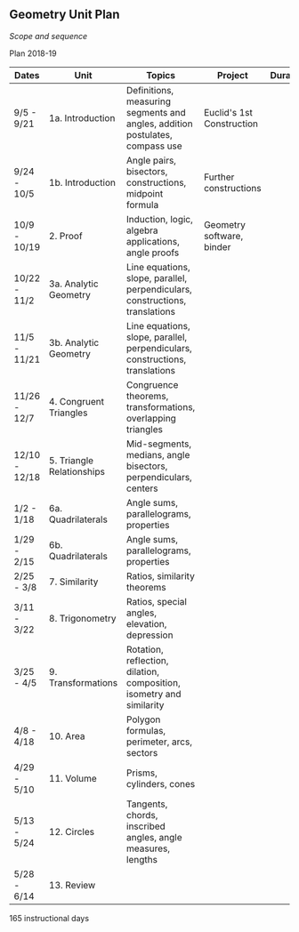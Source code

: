 ## Geometry Unit Plan
*Scope and sequence*

Plan 2018-19

Dates| Unit | Topics  | Project |Duration|Guide
---|---|---|---|---:|:---:
9/5 - 9/21 | 1a. Introduction | Definitions, measuring segments and angles, addition postulates, compass use |Euclid's 1st Construction|10|
9/24 - 10/5 | 1b. Introduction | Angle pairs, bisectors, constructions, midpoint formula |Further constructions|10|16
10/9 - 10/19 | 2. Proof | Induction, logic, algebra applications, angle proofs |Geometry software, binder|9|10
10/22 - 11/2 | 3a. Analytic Geometry | Line equations, slope, parallel, perpendiculars, constructions, translations||9|
11/5 - 11/21 | 3b. Analytic Geometry | Line equations, slope, parallel, perpendiculars, constructions, translations||11|16
11/26 - 12/7 | 4. Congruent Triangles | Congruence theorems, transformations, overlapping triangles ||10|14
12/10 - 12/18 | 5. Triangle Relationships | Mid-segments, medians, angle bisectors, perpendiculars, centers ||11| 12
1/2 - 1/18 | 6a. Quadrilaterals | Angle sums, parallelograms, properties | |10|
1/29 - 2/15 | 6b. Quadrilaterals | Angle sums, parallelograms, properties | |10|16
2/25 - 3/8 | 7. Similarity | Ratios, similarity theorems ||7|
3/11 - 3/22 | 8. Trigonometry | Ratios, special angles, elevation, depression ||13|
3/25 - 4/5 | 9. Transformations | Rotation, reflection, dilation, composition, isometry and similarity ||13|
4/8 - 4/18 | 10. Area | Polygon formulas, perimeter, arcs, sectors ||10|
4/29 - 5/10 | 11. Volume |Prisms, cylinders, cones||10|
5/13 - 5/24 | 12. Circles | Tangents, chords, inscribed angles, angle measures, lengths ||10|
5/28 - 6/14 | 13. Review |  ||12|

165 instructional days

<!--stackedit_data:
eyJoaXN0b3J5IjpbLTEwMDI4ODUxOTgsLTE0NzAyNTI5MjAsLT
E5MjI4NjA5MjUsMTA3NDUyNzY2LDIwMDc2MTUyLC03Nzg0NDEz
MjMsLTE5NjgzNjc4MjJdfQ==
-->